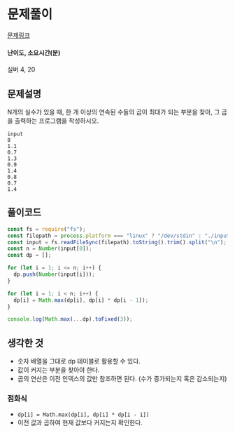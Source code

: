 # 문제풀이

[문제링크](https://www.acmicpc.net/problem/2670)

#### 난이도, 소요시간(분)

실버 4, 20

## 문제설명

N개의 실수가 있을 때, 한 개 이상의 연속된 수들의 곱이 최대가 되는 부분을 찾아, 그 곱을 출력하는 프로그램을 작성하시오.

```
input
8
1.1
0.7
1.3
0.9
1.4
0.8
0.7
1.4
```

## 풀이코드

```js
const fs = require("fs");
const filepath = process.platform === "linux" ? "/dev/stdin" : "./input.txt";
const input = fs.readFileSync(filepath).toString().trim().split("\n");
const n = Number(input[0]);
const dp = [];

for (let i = 1; i <= n; i++) {
  dp.push(Number(input[i]));
}

for (let i = 1; i < n; i++) {
  dp[i] = Math.max(dp[i], dp[i] * dp[i - 1]);
}

console.log(Math.max(...dp).toFixed(3));
```

## 생각한 것

- 숫자 배열을 그대로 dp 테이블로 활용할 수 있다.
- 값이 커지는 부분을 찾아야 한다.
- 곱의 연산은 이전 인덱스의 값만 참조하면 된다. (수가 증가되는지 혹은 감소되는지)

### 점화식

- `dp[i] = Math.max(dp[i], dp[i] * dp[i - 1])`
- 이전 값과 곱하여 현재 값보다 커지는지 확인한다.
